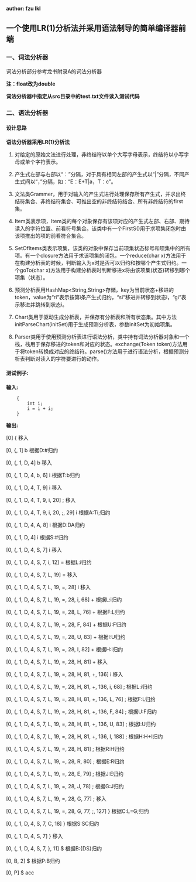 **author: fzu lkl**

## 一个使用LR(1)分析法并采用语法制导的简单编译器前端
### 一、词法分析器

词法分析部分参考龙书附录A的词法分析器

**注：float改为double**

**词法分析器中指定从src目录中的test.txt文件读入测试代码**

### 二、语法分析器

#### 设计思路
**语法分析器采用LR(1)分析法**

1. 对给定的原始文法进行处理，非终结符以单个大写字母表示，终结符以小写字母或单个字符表示。

2. 产生式左部与右部以“：”分隔，对于具有相同左部的产生式以“|”分隔，不同产生式间以“，”分隔，如：“E：E+T|a，T：c”。

3. 文法类Grammer，用于对输入的产生式进行处理保存所有产生式，并求出终结符集合、非终结符集合、可推出空的非终结符结合、所有非终结符的first集。

4. Item类表示项，Item类的每个对象保存有该项对应的产生式左部、右部、期待读入的字符位置、前看符号集合。该类中有一个FirstS()用于求项集闭包时由该项推出的项的前看符合集合。

5. SetOfItems类表示项集，该类的对象中保存当前项集状态标号和项集中的所有项。有一个closure方法用于求该项集的闭包，一个reduce(char x)方法用于在构建分析表的时候，判断输入为x时是否可以归约和按哪个产生式归约。一个goTo(char x)方法用于构建分析表时判断移进x将由该项集(状态)转移到哪个项集（状态）。

6. 预测分析表用HashMap<String,String>存储，key为当前状态+移进的token，value为“ri”表示按第i条产生式归约，“si”移进并转移到状态i，“gi”表示移进并跳转到状态i。

7. Chart类用于驱动生成分析表，并保存有分析表和所有状态集。其中方法initParseChart(initSet)用于生成预测分析表，参数initSet为初始项集。

8. Parser类用于使用预测分析表进行语法分析，类中持有词法分析器对象和一个栈，栈用于保存移进的token和对应的状态。exchange(Token token)方法用于将token转换成对应的终结符。parse()方法用于进行语法分析，根据预测分析表判断对读入的字符要进行的动作。

#### 测试例子:  
**输入:**

```
    {
        int i;
        i = i + i;
    }
```

**输出:**

[0]	{	移入

[0, {, 1]	b	根据D:#归约

[0, {, 1, D, 4]	b	移入

[0, {, 1, D, 4, b, 6]	i	根据T:b归约

[0, {, 1, D, 4, T, 9]	i	移入

[0, {, 1, D, 4, T, 9, i, 20]	;	移入

[0, {, 1, D, 4, T, 9, i, 20, ;, 29]	i	根据A:Ti;归约

[0, {, 1, D, 4, A, 8]	i	根据D:DA归约

[0, {, 1, D, 4]	i	根据S:#归约

[0, {, 1, D, 4, S, 7]	i	移入

[0, {, 1, D, 4, S, 7, i, 12]	=	根据L:i归约

[0, {, 1, D, 4, S, 7, L, 19]	=	移入

[0, {, 1, D, 4, S, 7, L, 19, =, 28]	i	移入

[0, {, 1, D, 4, S, 7, L, 19, =, 28, i, 68]	+	根据L:i归约

[0, {, 1, D, 4, S, 7, L, 19, =, 28, L, 76]	+	根据F:L归约

[0, {, 1, D, 4, S, 7, L, 19, =, 28, F, 84]	+	根据U:F归约

[0, {, 1, D, 4, S, 7, L, 19, =, 28, U, 83]	+	根据I:U归约

[0, {, 1, D, 4, S, 7, L, 19, =, 28, I, 82]	+	根据H:I归约

[0, {, 1, D, 4, S, 7, L, 19, =, 28, H, 81]	+	移入

[0, {, 1, D, 4, S, 7, L, 19, =, 28, H, 81, +, 136]	i	移入

[0, {, 1, D, 4, S, 7, L, 19, =, 28, H, 81, +, 136, i, 68]	;	根据L:i归约

[0, {, 1, D, 4, S, 7, L, 19, =, 28, H, 81, +, 136, L, 76]	;	根据F:L归约

[0, {, 1, D, 4, S, 7, L, 19, =, 28, H, 81, +, 136, F, 84]	;	根据U:F归约

[0, {, 1, D, 4, S, 7, L, 19, =, 28, H, 81, +, 136, U, 83]	;	根据I:U归约

[0, {, 1, D, 4, S, 7, L, 19, =, 28, H, 81, +, 136, I, 188]	;	根据H:H+I归约

[0, {, 1, D, 4, S, 7, L, 19, =, 28, H, 81]	;	根据R:H归约

[0, {, 1, D, 4, S, 7, L, 19, =, 28, R, 80]	;	根据E:R归约

[0, {, 1, D, 4, S, 7, L, 19, =, 28, E, 79]	;	根据J:E归约

[0, {, 1, D, 4, S, 7, L, 19, =, 28, J, 78]	;	根据G:J归约

[0, {, 1, D, 4, S, 7, L, 19, =, 28, G, 77]	;	移入

[0, {, 1, D, 4, S, 7, L, 19, =, 28, G, 77, ;, 127]	}	根据C:L=G;归约

[0, {, 1, D, 4, S, 7, C, 18]	}	根据S:SC归约

[0, {, 1, D, 4, S, 7]	}	移入

[0, {, 1, D, 4, S, 7, }, 11]	$	根据B:{DS}归约

[0, B, 2]	$	根据P:B归约

[0, P]	$	acc

